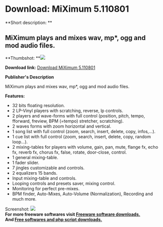 # Download: MiXimum 5.110801

**Short description: **

## MiXimum plays and mixes wav, mp*, ogg and mod audio files.

  
**Thumbshot: **![](http://www.freewarefiles.com/screenshot/miximum_md.jpg)   
  
**Download link:** [Download MiXimum 5.110801](http://freesoftwares.boysofts.com/MiXimum_program_64373.html)  
  

**Publisher's Description**  
  

MiXimum plays and mixes wav, mp*, ogg and mod audio files.

**Features:**

  * 32 bits floating resolution. 
  * 2 LP-Vinyl players with scratching, reverse, lp controls. 
  * 2 players and wave-forms with full control (position, pitch, tempo, fforward, freview, BPM (=tempo) stretcher, scratching). 
  * 2 waves forms with zoom horizontal and vertical. 
  * 1 song list with full control (zoom, search, insert, delete, copy, infos,...). 
  * 1 cue list with full control (zoom, search, insert, delete, copy, random loop...). 
  * 2 mixing-tables for players with volume, gain, pan, mute, flange fx, echo fx, reverb fx, chorus fx, false, rotate, door-close, control. 
  * 1 general mixing-table. 
  * 1 fader slider. 
  * 7 jingles customizable and controls. 
  * 2 equalizers 15 bands. 
  * Input mixing-table and controls. 
  * Looping controls and presets saver, mixing control. 
  * Monitoring for perfect pre-mixes. 
  * BPM finder, Auto-Mixes, Auto-Volume (Normalization), Recording and much more. 

  
  
Screenshot: ![](http://www.freewarefiles.com/screenshot/miximum.jpg)  
**For more freeware softwares visit [Freeware software downloads.](http://freesoftwares.boysofts.com/)**   
**And [Free softwares and php script downloads.](http://www.boysofts.com/)**

